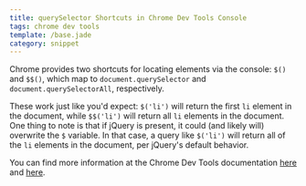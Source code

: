 ```yaml
---
title: querySelector Shortcuts in Chrome Dev Tools Console
tags: chrome dev tools
template: /base.jade
category: snippet
---
```


Chrome provides two shortcuts for locating elements via the console: `$()` and `$$()`, which map to `document.querySelector` and `document.querySelectorAll`, respectively.

These work just like you'd expect: `$('li')` will return the first `li` element in the document, while `$$('li')` will return all `li` elements in the document. One thing to note is that if jQuery is present, it could (and likely will) overwrite the `$` variable. In that case, a query like `$('li')` will return all of the `li` elements in the document, per jQuery's default behavior.

You can find more information at the Chrome Dev Tools documentation [here](https://developer.chrome.com/devtools/docs/commandline-api#selector) and [here](https://developer.chrome.com/devtools/docs/commandline-api#selector_1).
